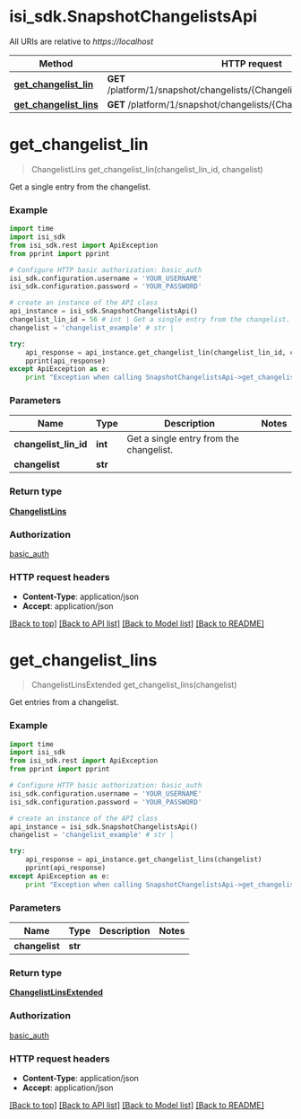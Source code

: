 # isi_sdk.SnapshotChangelistsApi

All URIs are relative to *https://localhost*

Method | HTTP request | Description
------------- | ------------- | -------------
[**get_changelist_lin**](SnapshotChangelistsApi.md#get_changelist_lin) | **GET** /platform/1/snapshot/changelists/{Changelist}/lins/{ChangelistLinId} | 
[**get_changelist_lins**](SnapshotChangelistsApi.md#get_changelist_lins) | **GET** /platform/1/snapshot/changelists/{Changelist}/lins | 


# **get_changelist_lin**
> ChangelistLins get_changelist_lin(changelist_lin_id, changelist)



Get a single entry from the changelist.

### Example 
```python
import time
import isi_sdk
from isi_sdk.rest import ApiException
from pprint import pprint

# Configure HTTP basic authorization: basic_auth
isi_sdk.configuration.username = 'YOUR_USERNAME'
isi_sdk.configuration.password = 'YOUR_PASSWORD'

# create an instance of the API class
api_instance = isi_sdk.SnapshotChangelistsApi()
changelist_lin_id = 56 # int | Get a single entry from the changelist.
changelist = 'changelist_example' # str | 

try: 
    api_response = api_instance.get_changelist_lin(changelist_lin_id, changelist)
    pprint(api_response)
except ApiException as e:
    print "Exception when calling SnapshotChangelistsApi->get_changelist_lin: %s\n" % e
```

### Parameters

Name | Type | Description  | Notes
------------- | ------------- | ------------- | -------------
 **changelist_lin_id** | **int**| Get a single entry from the changelist. | 
 **changelist** | **str**|  | 

### Return type

[**ChangelistLins**](ChangelistLins.md)

### Authorization

[basic_auth](../README.md#basic_auth)

### HTTP request headers

 - **Content-Type**: application/json
 - **Accept**: application/json

[[Back to top]](#) [[Back to API list]](../README.md#documentation-for-api-endpoints) [[Back to Model list]](../README.md#documentation-for-models) [[Back to README]](../README.md)

# **get_changelist_lins**
> ChangelistLinsExtended get_changelist_lins(changelist)



Get entries from a changelist.

### Example 
```python
import time
import isi_sdk
from isi_sdk.rest import ApiException
from pprint import pprint

# Configure HTTP basic authorization: basic_auth
isi_sdk.configuration.username = 'YOUR_USERNAME'
isi_sdk.configuration.password = 'YOUR_PASSWORD'

# create an instance of the API class
api_instance = isi_sdk.SnapshotChangelistsApi()
changelist = 'changelist_example' # str | 

try: 
    api_response = api_instance.get_changelist_lins(changelist)
    pprint(api_response)
except ApiException as e:
    print "Exception when calling SnapshotChangelistsApi->get_changelist_lins: %s\n" % e
```

### Parameters

Name | Type | Description  | Notes
------------- | ------------- | ------------- | -------------
 **changelist** | **str**|  | 

### Return type

[**ChangelistLinsExtended**](ChangelistLinsExtended.md)

### Authorization

[basic_auth](../README.md#basic_auth)

### HTTP request headers

 - **Content-Type**: application/json
 - **Accept**: application/json

[[Back to top]](#) [[Back to API list]](../README.md#documentation-for-api-endpoints) [[Back to Model list]](../README.md#documentation-for-models) [[Back to README]](../README.md)

